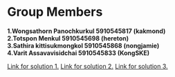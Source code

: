 # Group Members
**1.Wongsathorn Panochkurkul 5910545817 (kakmond)** </br>
**2.Totspon Menkul 5910545698 (hereton)** </br>
**3.Sathira kittisukmongkol 5910545868 (nongjamie)** </br> 
**4.Varit Assavavisidchai 5910545833 (KongSKE)** </br>

[Link for solution 1.](https://morning-springs-59426.herokuapp.com/static_pages/page1)
[Link for solution 2.](https://morning-springs-59426.herokuapp.com/static_pages/page2)
[Link for solution 3.](https://morning-springs-59426.herokuapp.com/static_pages/page3)
